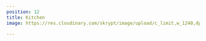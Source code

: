 ```yaml
---
position: 12
title: Kitchen
image: https://res.cloudinary.com/skrypt/image/upload/c_limit,w_1240,dpr_auto,f_auto/v1592517876/chrinas/IMG-20200616-WA0059_uze0vl.jpg

---
```

